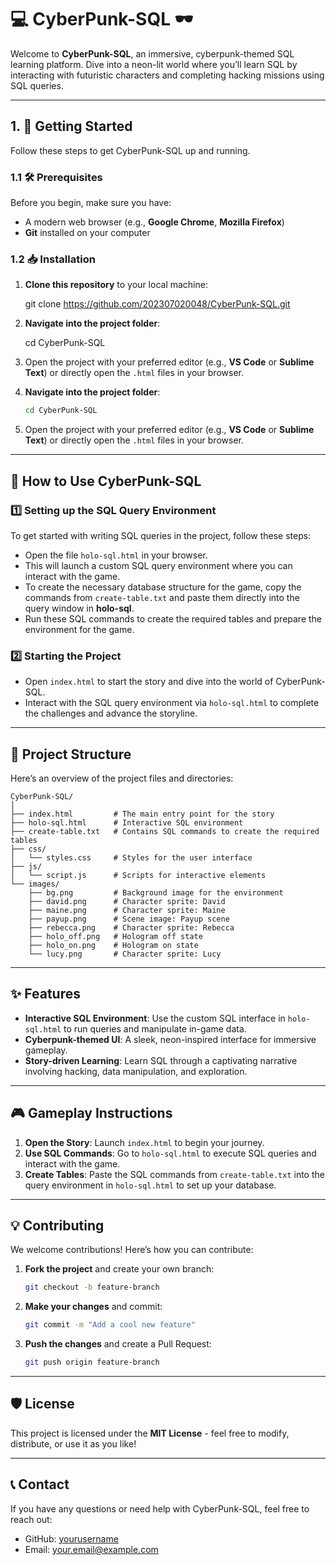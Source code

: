 # 💻 CyberPunk-SQL 🕶️

Welcome to **CyberPunk-SQL**, an immersive, cyberpunk-themed SQL learning platform. Dive into a neon-lit world where you’ll learn SQL by interacting with futuristic characters and completing hacking missions using SQL queries.

---

## 1. 🚀 Getting Started

Follow these steps to get CyberPunk-SQL up and running.

### 1.1 🛠️ Prerequisites

Before you begin, make sure you have:

- A modern web browser (e.g., **Google Chrome**, **Mozilla Firefox**)
- **Git** installed on your computer

### 1.2 📥 Installation

1. **Clone this repository** to your local machine:

   git clone https://github.com/202307020048/CyberPunk-SQL.git

2. **Navigate into the project folder**:

   cd CyberPunk-SQL

3. Open the project with your preferred editor (e.g., **VS Code** or **Sublime Text**) or directly open the `.html` files in your browser.


2. **Navigate into the project folder**:
   
   ```bash
   cd CyberPunk-SQL
   ```

3. Open the project with your preferred editor (e.g., **VS Code** or **Sublime Text**) or directly open the `.html` files in your browser.

---

## 📜 How to Use CyberPunk-SQL

### 1️⃣ Setting up the SQL Query Environment

To get started with writing SQL queries in the project, follow these steps:

- Open the file `holo-sql.html` in your browser.
- This will launch a custom SQL query environment where you can interact with the game.
- To create the necessary database structure for the game, copy the commands from `create-table.txt` and paste them directly into the query window in **holo-sql**.
- Run these SQL commands to create the required tables and prepare the environment for the game.

### 2️⃣ Starting the Project

- Open `index.html` to start the story and dive into the world of CyberPunk-SQL.
- Interact with the SQL query environment via `holo-sql.html` to complete the challenges and advance the storyline.

---

## 📂 Project Structure

Here’s an overview of the project files and directories:

```plaintext
CyberPunk-SQL/
│
├── index.html         # The main entry point for the story
├── holo-sql.html      # Interactive SQL environment
├── create-table.txt   # Contains SQL commands to create the required tables
├── css/
│   └── styles.css     # Styles for the user interface
├── js/
│   └── script.js      # Scripts for interactive elements
└── images/
    ├── bg.png         # Background image for the environment
    ├── david.png      # Character sprite: David
    ├── maine.png      # Character sprite: Maine
    ├── payup.png      # Scene image: Payup scene
    ├── rebecca.png    # Character sprite: Rebecca
    ├── holo_off.png   # Hologram off state
    ├── holo_on.png    # Hologram on state
    └── lucy.png       # Character sprite: Lucy
```

---

## ✨ Features

- **Interactive SQL Environment**: Use the custom SQL interface in `holo-sql.html` to run queries and manipulate in-game data.
- **Cyberpunk-themed UI**: A sleek, neon-inspired interface for immersive gameplay.
- **Story-driven Learning**: Learn SQL through a captivating narrative involving hacking, data manipulation, and exploration.

---

## 🎮 Gameplay Instructions

1. **Open the Story**: Launch `index.html` to begin your journey.
2. **Use SQL Commands**: Go to `holo-sql.html` to execute SQL queries and interact with the game.
3. **Create Tables**: Paste the SQL commands from `create-table.txt` into the query environment in `holo-sql.html` to set up your database.

---

## 💡 Contributing

We welcome contributions! Here’s how you can contribute:

1. **Fork the project** and create your own branch:
   ```bash
   git checkout -b feature-branch
   ```
2. **Make your changes** and commit:
   ```bash
   git commit -m "Add a cool new feature"
   ```
3. **Push the changes** and create a Pull Request:
   ```bash
   git push origin feature-branch
   ```

---

## 🛡️ License

This project is licensed under the **MIT License** - feel free to modify, distribute, or use it as you like!

---

## 📞 Contact

If you have any questions or need help with CyberPunk-SQL, feel free to reach out:

- GitHub: [yourusername](https://github.com/202307020048)
- Email: [your.email@example.com](mailto:202307020048@karnavatiuniversity.edu.iN)

